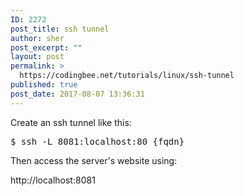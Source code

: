```yaml
---
ID: 2272
post_title: ssh tunnel
author: sher
post_excerpt: ""
layout: post
permalink: >
  https://codingbee.net/tutorials/linux/ssh-tunnel
published: true
post_date: 2017-08-07 13:36:31
---
```

Create an ssh tunnel like this:

<pre>
$ ssh -L 8081:localhost:80 {fqdn}
</pre>

Then access the server's website using:

http://localhost:8081